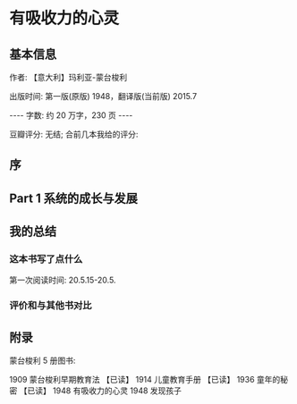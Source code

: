 # 有吸收力的心灵

## 基本信息

作者: 【意大利】玛利亚-蒙台梭利

出版时间: 第一版(原版) 1948，翻译版(当前版) 2015.7

----  字数: 约 20 万字，230 页 ----

豆瓣评分: 无结; 合前几本我给的评分:

## 序

## Part 1 系统的成长与发展


## 我的总结

### 这本书写了点什么

第一次阅读时间: 20.5.15-20.5.

### 评价和与其他书对比



## 附录

蒙台梭利 5 册图书:

1909 蒙台梭利早期教育法 【已读】
1914 儿童教育手册 【已读】
1936 童年的秘密 【已读】
1948 有吸收力的心灵
1948 发现孩子
